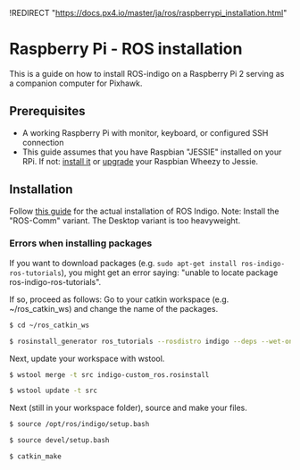 !REDIRECT "https://docs.px4.io/master/ja/ros/raspberrypi_installation.html"

# Raspberry Pi - ROS installation

This is a guide on how to install ROS-indigo on a Raspberry Pi 2 serving as a companion computer for Pixhawk.

## Prerequisites

* A working Raspberry Pi with monitor, keyboard, or configured SSH connection
* This guide assumes that you have Raspbian "JESSIE" installed on your RPi. If not: [install it](https://www.raspberrypi.org/downloads/raspbian/) or [upgrade](http://raspberrypi.stackexchange.com/questions/27858/upgrade-to-raspbian-jessie) your Raspbian Wheezy to Jessie.

## Installation

Follow [this guide](http://wiki.ros.org/ROSberryPi/Installing%20ROS%20Indigo%20on%20Raspberry%20Pi) for the actual installation of ROS Indigo. Note: Install the "ROS-Comm" variant. The Desktop variant is too heavyweight.

### Errors when installing packages

If you want to download packages (e.g. `sudo apt-get install ros-indigo-ros-tutorials`), you might get an error saying: "unable to locate package ros-indigo-ros-tutorials".

If so, proceed as follows: Go to your catkin workspace (e.g. ~/ros_catkin_ws) and change the name of the packages.

```sh
$ cd ~/ros_catkin_ws

$ rosinstall_generator ros_tutorials --rosdistro indigo --deps --wet-only --exclude roslisp --tar > indigo-custom_ros.rosinstall
```

Next, update your workspace with wstool.

```sh
$ wstool merge -t src indigo-custom_ros.rosinstall

$ wstool update -t src
```

Next (still in your workspace folder), source and make your files.

```sh
$ source /opt/ros/indigo/setup.bash

$ source devel/setup.bash

$ catkin_make
```